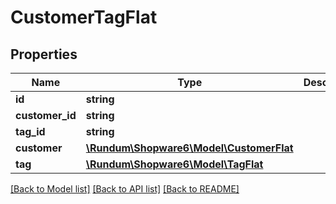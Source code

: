 # CustomerTagFlat

## Properties
Name | Type | Description | Notes
------------ | ------------- | ------------- | -------------
**id** | **string** |  | [optional] 
**customer_id** | **string** |  | 
**tag_id** | **string** |  | 
**customer** | [**\Rundum\Shopware6\Model\CustomerFlat**](CustomerFlat.md) |  | [optional] 
**tag** | [**\Rundum\Shopware6\Model\TagFlat**](TagFlat.md) |  | [optional] 

[[Back to Model list]](../../README.md#documentation-for-models) [[Back to API list]](../../README.md#documentation-for-api-endpoints) [[Back to README]](../../README.md)

